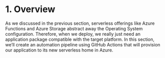# 1. Overview

As we discussed in the previous section, serverless offerings like Azure Functions and Azure Storage abstract away the Operating System configuration. Therefore, when we deploy, we really just need an application package compatible with the target platform. In this section, we’ll create an automation pipeline using GitHub Actions that will provision our application to its new serverless home in Azure. 